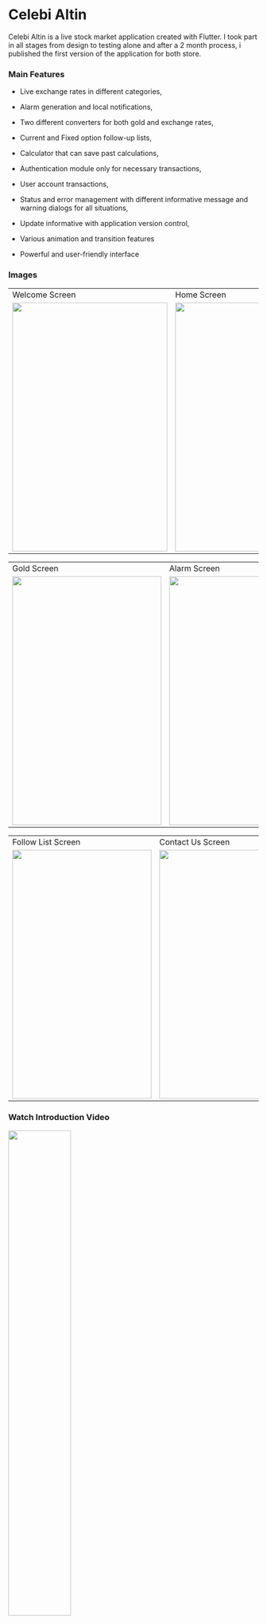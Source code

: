 # Celebi Altin

Celebi Altin is a live stock market application created with Flutter. I took part in all stages from design to testing alone and after a 2 month process, i published the first version of the application for both store.

### Main Features

- Live exchange rates in different categories,

- Alarm generation and local notifications,

- Two different converters for both gold and exchange rates,

- Current and Fixed option follow-up lists,

- Calculator that can save past calculations,

- Authentication module only for necessary transactions,

- User account transactions,

- Status and error management with different informative message and warning dialogs for all situations,

- Update informative with application version control,

- Various animation and transition features

- Powerful and user-friendly interface



### Images

<table>
  <tr>
     <td>Welcome Screen</td>
     <td>Home Screen</td>
     <td>Side Menu Bar</td>
  </tr>
  <tr>
    <td><img src="https://play-lh.googleusercontent.com/6EinVFx0RU1SZxm5dkijT5bvq5j-G2BMvyZaAQAznPMsUwEAWnVex85Z4CgiLnBidRa1=w2560-h1440-rw" width=312 height=500></td>
    <td><img src="https://play-lh.googleusercontent.com/eIhcL3wpLkox4CZm0v8AEe2ydQbNCHOMHhzUCR7dwxSJ5J7nY3hcbBto7BM0NBwM5A=w2560-h1440-rw" width=300 height=500></td>
    <td><img src="https://play-lh.googleusercontent.com/a1ybkUx8VFWUc5gcCY1JmuPhxLNTlYdR2tJdhu4J8zLCu_mAZ0tsf7bZIMS7ccvCSINk=w2560-h1440-rw" width=300 height=500></td>
  </tr>
 </table>
 
 
<table>
  <tr>
     <td>Gold Screen</td>
     <td>Alarm Screen</td>
     <td>Converter Screen</td>
  </tr>
  <tr>
    <td><img src="https://play-lh.googleusercontent.com/pdUa-MCt_y8l1LTnBYjPu4_A3V3t0LCvTuF1QfjHf-_o0n7Qx6uAU5dqlqIU4dbxuyUz=w2560-h1440-rw" width=300 height=500></td>
    <td><img src="https://play-lh.googleusercontent.com/jwi16e9Ch3FnKiZnEq_4h1hiU32y3W0jfTY9nH92GkKYSfX_dS2RHf82NVPIEO_tzUU=w2560-h1440-rw" width=300 height=500></td>
    <td><img src="https://play-lh.googleusercontent.com/1Przp8eWeeTwyallmJ59iwfa62M0ZSGmnfojAl9nDwnr55nJL4apnKYQiRDirOjesaM=w2560-h1440-rw" width=300 height=500></td>
  </tr>
 </table>
 
 <table>
  <tr>
     <td>Follow List Screen</td>
     <td>Contact Us Screen</td>
  </tr>
  <tr>
    <td><img src="https://play-lh.googleusercontent.com/KW-w7H1uxWU4Pn_qJuyD8CUbarvwbCkmO6CpOY0ExAijsewzwvrbgmioC7bjBT7yla4=w2560-h1440-rw" width=280 height=500></td>
    <td><img src="https://play-lh.googleusercontent.com/bKrbgMa25A1anF75y7kdzvn5C5ReRSv8Jnp1uPGRvlE7khzl2vbNhwprxAhPX_2sKG8=w2560-h1440-rw" width=280 height=500></td>
  </tr>
 </table>
 
 ### Watch Introduction Video
[<img src="https://i.ytimg.com/vi/8RfcUEa6E5g/maxresdefault.jpg" width="50%">](https://www.youtube.com/watch?v=8RfcUEa6E5g "Click and watch")


### View or Download the App

<img src="https://play-lh.googleusercontent.com/SjhZM7rvrYVzr_UwTIiLyNlXHO_Q8hi9g2ymlvVRqpsXPC9JH6Y-EKKoQTsLSs-a2vt5" width=100 height=100>
<table>
  <tr>
     <td>Google Play Store</td>
     <td>App Store</td>
  </tr>
  <tr>
    <td><a href="https://play.google.com/store/apps/details?id=com.celebi.altin_app"><img src="https://yt3.googleusercontent.com/UlCw6skRB67meHd_jffAzV6DeXzAk1YzEFyhxI4meSgYAjA0wRhEnhT3TfHvuo7R-VwISzRTTao=s900-c-k-c0x00ffffff-no-rj" width=150 height=160></img></a><td>
    <td><a href="https://apps.apple.com/tr/app/%C3%A7elebi-alt%C4%B1n/id6449283847?l=tr"><img src="https://www.apple.com/v/app-store/b/images/overview/icon_appstore__ev0z770zyxoy_large_2x.png" width=150 height=160></img></a><td>
  </tr>
 </table>

